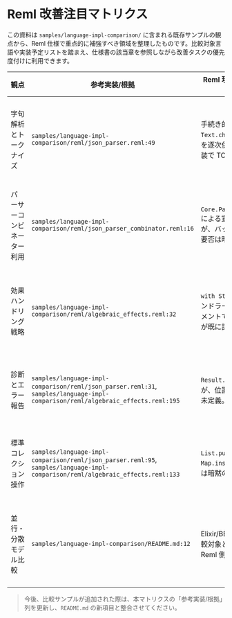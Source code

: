 # Reml 改善注目マトリクス

この資料は `samples/language-impl-comparison/` に含まれる既存サンプルの観点から、Reml 仕様で重点的に補強すべき領域を整理したものです。比較対象言語や実装予定リストを踏まえ、仕様書の該当章を参照しながら改善タスクの優先度付けに利用できます。

| 観点 | 参考実装/根拠 | Reml 現状から読み取れるポイント | 仕様改善に向けた着眼点 | 関連章 |
| - | - | - | - | - |
| 字句解析とトークナイズ | `samples/language-impl-comparison/reml/json_parser.reml:49` | 手続き的トークナイザーで `Text.char_at` と `List.push_back` を逐次併用。`read_*` 系はダミー実装で TODO が残存。 | `Core.Text` と `Core.Lex` の責務分担、Unicode・数値リテラル正規化、エンコーディングエラー時の診断指針を仕様で明文化する。 | 1-1, 1-3, 3-3, 3-5 |
| パーサーコンビネーター利用 | `samples/language-impl-comparison/reml/json_parser_combinator.reml:16` | `Core.Parse.rule/choice/attempt` による宣言的定義が揃っているが、バックトラック戦略やメモ化要否は暗黙。 | Parser API のエラー優先順位・性能特性・ストリーミング互換を Chapter 2 で規定し、手続き実装との選択基準を提示。 | 2-0, 2-2, guides/core-parse-streaming.md |
| 効果ハンドリング戦略 | `samples/language-impl-comparison/reml/algebraic_effects.reml:32` | `with State/Except/Choose` とハンドラー合成で多効果を明示。コメントで Haskell/Rust との対比が既に記載。 | 効果順序と型推論の相互作用、部分的ハンドル時の伝播規則、`perform` の評価順序をコア仕様へ反映し、他言語比較表を補完。 | 1-3, 3-8, notes/dsl-plugin-roadmap.md |
| 診断とエラー報告 | `samples/language-impl-comparison/reml/json_parser.reml:31`, `samples/language-impl-comparison/reml/algebraic_effects.reml:195` | `Result.err` に期待値を載せるが、位置情報や複数候補の提示は未定義。 | `Core.Diagnostics` との連携を規定し、位置追跡・復旧戦略・多段効果下のエラーバブルアップ方法を整理。 | 2-5, 3-6, 3-7 |
| 標準コレクション操作 | `samples/language-impl-comparison/reml/json_parser.reml:95`, `samples/language-impl-comparison/reml/algebraic_effects.reml:133` | `List.push_back/append`, `Map.insert` などが頻出。API 仕様は暗黙のまま。 | イミュータブル構造の計算量保証、構造的等価の判定規約、`List` と `Map` の相互変換を標準ライブラリ章で補強。 | 3-1, 3-2 |
| 並行・分散モデル比較 | `samples/language-impl-comparison/README.md:12` | Elixir/BEAM, Scala 3, Nim 等が比較対象として列挙されているが、Reml 側の並行記述例は未整備。 | 予定サンプルを見据え、`Core.Async` や FFI 安全領域の仕様ドラフトを先行で充実させ、プロセス指向/Actor モデル対応を検討。 | 3-9, guides/runtime-bridges.md |

> 今後、比較サンプルが追加された際は、本マトリクスの「参考実装/根拠」列を更新し、`README.md` の新項目と整合させてください。
